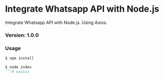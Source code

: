 # Integrate Whatsapp API with Node.js

Integrate Whatsapp API with Node.js. Using Axios.

### Version: 1.0.0

### Usage

```sh
$ npm install
```

```sh
$ node index
```# waalux
